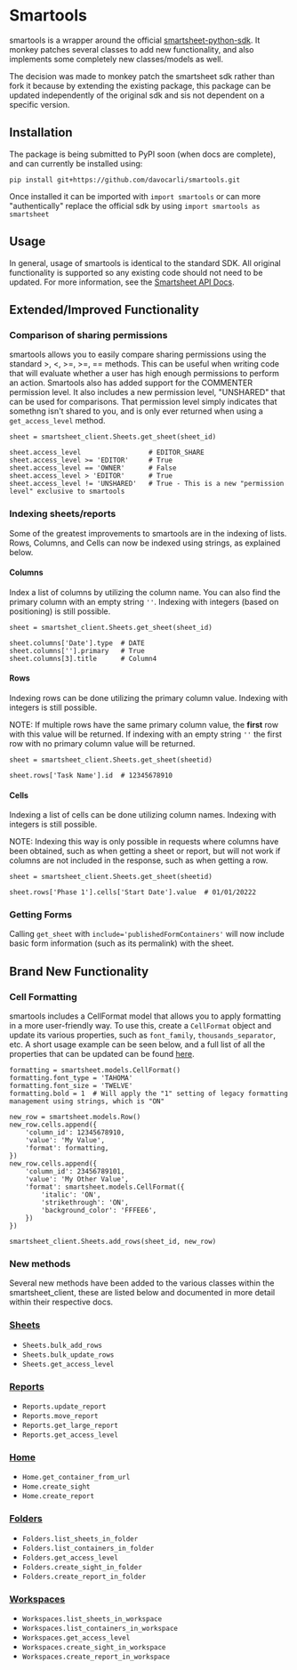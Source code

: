 
# Smartools

smartools is a wrapper around the official [smartsheet-python-sdk]. It monkey patches several classes to add new functionality, and also implements some completely new classes/models as well.

The decision was made to monkey patch the smartsheet sdk rather than fork it because by extending the existing package, this package can be updated independently of the original sdk and sis not dependent on a specific version.

## Installation
The package is being submitted to PyPI soon (when docs are complete), and can currently be installed using:
```
pip install git+https://github.com/davocarli/smartools.git
```
Once installed it can be imported with `import smartools` or can more "authentically" replace the official sdk by using `import smartools as smartsheet`

## Usage
In general, usage of smartools is identical to the standard SDK. All original functionality is supported so any existing code should not need to be updated. For more information, see the [Smartsheet API Docs](https://smartsheet.redoc.ly/).

## Extended/Improved Functionality

### Comparison of sharing permissions
smartools allows you to easily compare sharing permissions using the standard >, <, >=, >=, == methods. This can be useful when writing code that will evaluate whether a user has high enough permissions to perform an action. Smartools also has added support for the COMMENTER permission level. It also includes a new permission level, "UNSHARED" that can be used for comparisons. That permission level simply indicates that somethng isn't shared to you, and is only ever returned when using a `get_access_level` method.
```
sheet = smartsheet_client.Sheets.get_sheet(sheet_id)

sheet.access_level                 # EDITOR_SHARE
sheet.access_level >= 'EDITOR'     # True
sheet.access_level == 'OWNER'      # False
sheet.access_level > 'EDITOR'      # True
sheet.access_level != 'UNSHARED'   # True - This is a new "permission level" exclusive to smartools
```

### Indexing sheets/reports
Some of the greatest improvements to smartools are in the indexing of lists. Rows, Columns, and Cells can now be indexed using strings, as explained below.

#### Columns
Index a list of columns by utilizing the column name. You can also find the primary column with an empty string `''`. Indexing with integers (based on positioning) is still possible.
```
sheet = smartshet_client.Sheets.get_sheet(sheet_id)

sheet.columns['Date'].type  # DATE
sheet.columns[''].primary   # True
sheet.columns[3].title      # Column4
```

#### Rows
Indexing rows can be done utilizing the primary column value. Indexing with integers is still possible.

NOTE: If multiple rows have the same primary column value, the **first** row with this value will be returned. If indexing with an empty string `''` the first row with no primary column value will be returned.
```
sheet = smartsheet_client.Sheets.get_sheet(sheetid)

sheet.rows['Task Name'].id  # 12345678910
```

#### Cells
Indexing a list of cells can be done utilizing column names. Indexing with integers is still possible. 

NOTE: Indexing this way is only possible in requests where columns have been obtained, such as when getting a sheet or report, but will not work if columns are not included in the response, such as when getting a row.
```
sheet = smartsheet_client.Sheets.get_sheet(sheetid)

sheet.rows['Phase 1'].cells['Start Date'].value  # 01/01/20222
```

### Getting Forms
Calling `get_sheet` with `include='publishedFormContainers'` will now include basic form information (such as its permalink) with the sheet.

## Brand New Functionality

### Cell Formatting
smartools includes a CellFormat model that allows you to apply formatting in a more user-friendly way. To use this, create a `CellFormat` object and update its various properties, such as `font_family`, `thousands_separator`, etc. A short usage example can be seen below, and a full list of all the properties that can be updated can be found [here](./docs/cell_format.md).
```
formatting = smartsheet.models.CellFormat()
formatting.font_type = 'TAHOMA'
formatting.font_size = 'TWELVE'
formatting.bold = 1  # Will apply the "1" setting of legacy formatting management using strings, which is "ON"

new_row = smartsheet.models.Row()
new_row.cells.append({
    'column_id': 12345678910,
    'value': 'My Value',
    'format': formatting,
})
new_row.cells.append({
    'column_id': 23456789101,
    'value': 'My Other Value',
    'format': smartsheet.models.CellFormat({
        'italic': 'ON',
        'strikethrough': 'ON',
        'background_color': 'FFFEE6',
    })
})

smartsheet_client.Sheets.add_rows(sheet_id, new_row)
```

### New methods
Several new methods have been added to the various classes within the smartsheet_client, these are listed below and documented in more detail within their respective docs.
### [Sheets](./docs/sheets.md)
- `Sheets.bulk_add_rows`
- `Sheets.bulk_update_rows`
- `Sheets.get_access_level`

### [Reports](./docs/reports.md)
- `Reports.update_report`
- `Reports.move_report`
- `Reports.get_large_report`
- `Reports.get_access_level`

### [Home](./docs/home.md)
- `Home.get_container_from_url`
- `Home.create_sight`
- `Home.create_report`

### [Folders](./docs/folders.md)
- `Folders.list_sheets_in_folder`
- `Folders.list_containers_in_folder`
- `Folders.get_access_level`
- `Folders.create_sight_in_folder`
- `Folders.create_report_in_folder`

### [Workspaces](./docs/workspaces.md)
- `Workspaces.list_sheets_in_workspace`
- `Workspaces.list_containers_in_workspace`
- `Workspaces.get_access_level`
- `Workspaces.create_sight_in_workspace`
- `Workspaces.create_report_in_workspace`

[smartsheet-python-sdk]: <https://github.com/smartsheet-platform/smartsheet-python-sdk>
